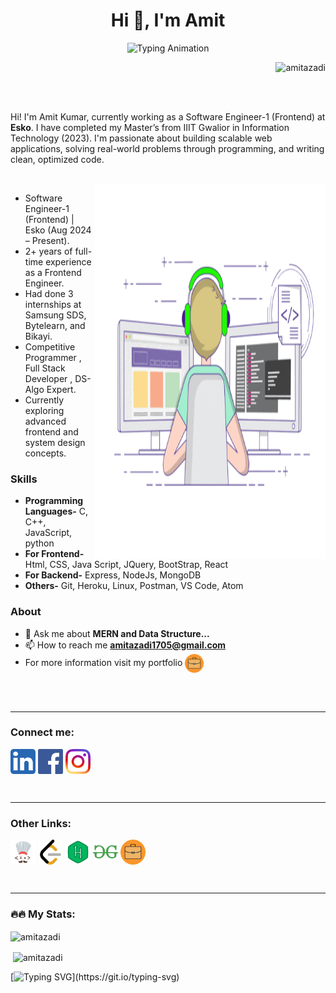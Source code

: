<h1 align="center">Hi 👋, I'm Amit</h1>

<p align="center">
  <img src="https://readme-typing-svg.herokuapp.com?font=Fira+Code&size=24&duration=2000&pause=500&color=36BCF7&center=true&vCenter=true&width=900&lines=Software+Engineer-1;Frontend+Developer;Open+Source+Contributor;React.js+Developer;JavaScript+Developer;Full+Stack+Developer;Problem+Solver;Creative+Coder;Tech+Enthusiast" alt="Typing Animation" />
</p>


<p align="right"> <img src="https://komarev.com/ghpvc/?username=amitazadi&label=Profile%20views&color=0e75b6&style=flat" alt="amitazadi" /> </p>

<br />
<br />

<p font-size="20px" margin-bottom="520px">
     Hi! I'm Amit Kumar, currently working as a Software Engineer-1 (Frontend) at <b>Esko</b>. 
    I have completed my Master’s from IIIT Gwalior in Information Technology (2023). 
    I'm passionate about building scalable web applications, solving real-world problems through programming, and writing clean, optimized code. 
</p>

</p>

<br />

 <img margin-right="50px" align="right" height="600px" width= "370px" alt="GIF" src="/logo/computer working.gif" />

-   Software Engineer-1 (Frontend) | Esko (Aug 2024 – Present).
-   2+ years of full-time experience as a Frontend Engineer.
-   Had done 3 internships at Samsung SDS, Bytelearn, and Bikayi.
-   Competitive Programmer , Full Stack Developer , DS-Algo Expert.
-   Currently exploring advanced frontend and system design concepts.

<h3>Skills</h3>

-   **Programming Languages-** C, C++, JavaScript, python
-   **For Frontend-** Html, CSS, Java Script, JQuery, BootStrap, React
-   **For Backend-** Express, NodeJs, MongoDB
-   **Others-** Git, Heroku, Linux, Postman, VS Code, Atom

<h3>About</h3>

-   💬 Ask me about **MERN and Data Structure...**
-   📫 How to reach me **amitazadi1705@gmail.com**
-   For more information visit my portfolio <a href="https://amitazadi.herokuapp.com/" target="blank"
          ><img
              align="center"
              src="/logo/portfolio.png"
              alt="amitazad"
              height="30"
              width="30"
      /></a>

 <br />
 <br />
 
---
### Connect me:
<!-- <h2 align="left" margin-top="100px" >Connect me:</h2> -->
<!--  <img align="right" height="400px" width= "400px" alt="GIF" src="https://github.com/PrudhviGNV/PrudhviGNV/blob/master/computer%20working.gif?raw=true" /> -->

<p align="left" >
    <a href="https://linkedin.com/in/amit-kumar-azadi" target="blank"
        ><img
            align="center"
            src="/logo/linkedin.png"
            alt="amit-kumar-azadi"
            height="40"
            width="40"
            margin-right="100px"
    /></a>
    <a href="https://fb.com/amitazadi" target="blank"
        ><img
            align="center"
            src="/logo/fb.png"
            alt="amitazadi"
            height="40"
            width="40"
            margin-right="100px"
    /></a>
    <a href="https://instagram.com/amitazadi" target="blank"
        ><img
            align="center"
            src="/logo/insta.png"
            alt="amitazadi"
            height="40"
            width="40"
    /></a>
</p>

<br />

---

### Other Links:

<!-- <h2 align="left">Other links:</h2> -->
<p align="left">
    <a href="https://www.codechef.com/users/superazad" target="blank"
        ><img
            align="center"
            src="/logo/codechef.png"
            alt="superazad"
            height="40"
            width="40"
    /></a>
    <a href="https://www.leetcode.com/amitazadi" target="blank"
        ><img
            align="center"
            src="/logo/leetcode.png"
            alt="amitazadi"
            height="40"
            width="40"
    /></a>
    <a href="https://www.hackerearth.com/@amitazadi" target="blank"
        ><img
            align="center"
            src="/logo/hackerrank.png"
            alt="@amitazadi"
            height="40"
            width="40"
    /></a>
    <a href="https://auth.geeksforgeeks.org/user/amitazad" target="blank"
        ><img
            align="center"
            src="/logo/gfg.png"
            alt="amitazad"
            height="40"
            width="40"
    /></a>
    <a href="https://amitazadi.herokuapp.com/" target="blank"
        ><img
            align="center"
            src="/logo/portfolio.png"
            alt="amitazad"
            height="40"
            width="40"
    /></a>
</p>

<!-- <h3 align="left">Programming Languages</h3>
<p>
    <a href="https://www.cprogramming.com/" target="_blank">
        <img
            src="https://raw.githubusercontent.com/devicons/devicon/master/icons/c/c-original.svg"
            alt="c"
            width="40"
            height="40"
        />
    </a>
    <a href="https://www.w3schools.com/cpp/" target="_blank">
        <img
            src="https://raw.githubusercontent.com/devicons/devicon/master/icons/cplusplus/cplusplus-original.svg"
            alt="cplusplus"
            width="40"
            height="40"
        />
    </a>
    <a
        href="https://developer.mozilla.org/en-US/docs/Web/JavaScript"
        target="_blank"
    >
        <img
            src="https://raw.githubusercontent.com/devicons/devicon/master/icons/javascript/javascript-original.svg"
            alt="javascript"
            width="40"
            height="40"
        />
    </a>
    <a href="https://www.python.org" target="_blank">
        <img
            src="https://raw.githubusercontent.com/devicons/devicon/master/icons/python/python-original.svg"
            alt="python"
            width="40"
            height="40"
        />
    </a>
</p>

<h3 align="left">Frontend Development</h3>
<a href="https://getbootstrap.com" target="_blank">
    <img
        src="https://raw.githubusercontent.com/devicons/devicon/master/icons/bootstrap/bootstrap-plain-wordmark.svg"
        alt="bootstrap"
        width="40"
        height="40"
    />
</a>
<a href="https://www.w3schools.com/css/" target="_blank">
    <img
        src="https://raw.githubusercontent.com/devicons/devicon/master/icons/css3/css3-original-wordmark.svg"
        alt="css3"
        width="40"
        height="40"
    />
</a>
<a href="https://www.w3.org/html/" target="_blank">
    <img
        src="https://raw.githubusercontent.com/devicons/devicon/master/icons/html5/html5-original-wordmark.svg"
        alt="html5"
        width="40"
        height="40"
    />
</a>
<a href="https://reactjs.org/" target="_blank">
    <img
        src="https://raw.githubusercontent.com/devicons/devicon/master/icons/react/react-original-wordmark.svg"
        alt="react"
        width="40"
        height="40"
    />
</a>

<h3 align="left">Backend Development and Database</h3>
<a href="https://nodejs.org" target="_blank">
    <img
        src="https://raw.githubusercontent.com/devicons/devicon/master/icons/nodejs/nodejs-original-wordmark.svg"
        alt="nodejs"
        width="40"
        height="40"
    />
</a>
<a href="https://expressjs.com" target="_blank">
    <img
        src="https://uxwing.com/wp-content/themes/uxwing/download/10-brands-and-social-media/node-js-black.svg"
        alt="express"
        width="40"
        height="40"
    />
</a>
<a href="https://www.mongodb.com/" target="_blank">
    <img
        src="https://raw.githubusercontent.com/devicons/devicon/master/icons/mongodb/mongodb-original-wordmark.svg"
        alt="mongodb"
        width="40"
        height="40"
    />
</a>

<h3 align="left">Others</h3>
<a href="https://git-scm.com/" target="_blank">
    <img
        src="https://www.vectorlogo.zone/logos/git-scm/git-scm-icon.svg"
        alt="git"
        width="40"
        height="40"
    />
</a>
<a href="https://www.linux.org/" target="_blank">
    <img
        src="https://raw.githubusercontent.com/devicons/devicon/master/icons/linux/linux-original.svg"
        alt="linux"
        width="40"
        height="40"
    />
</a>

<a href="https://heroku.com" target="_blank">
    <img
        src="https://www.vectorlogo.zone/logos/heroku/heroku-icon.svg"
        alt="heroku"
        width="40"
        height="40"
    />
</a>

<a href="https://postman.com" target="_blank">
    <img
        src="https://www.vectorlogo.zone/logos/getpostman/getpostman-icon.svg"
        alt="postman"
        width="40"
        height="40"
    />
</a> -->

<br />

---

### 🔥🔥 My Stats:

<p><img align="center" src="https://github-readme-stats.vercel.app/api/top-langs?username=amitazadi&show_icons=true&locale=en&layout=compact&theme=vision-friendly-dark" alt="amitazadi" /></p>

<p>
    &nbsp;<img
        align="center"
        src="https://github-readme-stats.vercel.app/api?username=amitazadi&show_icons=true&locale=en&layout=compact&theme=vision-friendly-dark"
        alt="amitazadi"
    />
</p>

<!-- <p><img align="left" src="https://github-readme-streak-stats.herokuapp.com/?user=amitazadi&" alt="amitazadi" /></p> -->

[![Typing
SVG](https://readme-typing-svg.herokuapp.com?color=F1D00A&center=true&vCenter=true&lines=Keep+learning,+Keep+Coding!)](https://git.io/typing-svg)
